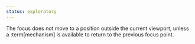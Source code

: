 ```yaml
---
status: exploratory
---
```


The focus does not move to a position outside the current viewport, unless a :term[mechanism] is available to return to the previous focus point.
